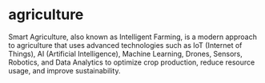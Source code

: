# agriculture
Smart Agriculture, also known as Intelligent Farming, is a modern approach to agriculture that uses advanced technologies such as IoT (Internet of Things), AI (Artificial Intelligence), Machine Learning, Drones, Sensors, Robotics, and Data Analytics to optimize crop production, reduce resource usage, and improve sustainability.
